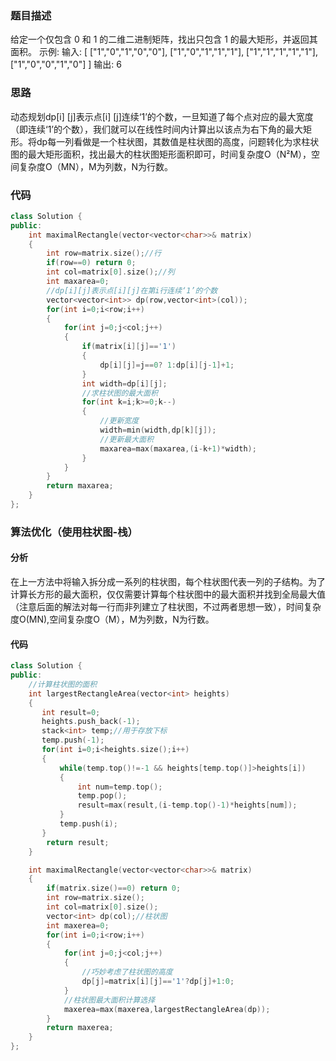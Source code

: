 ### 题目描述

给定一个仅包含 0 和 1 的二维二进制矩阵，找出只包含 1 的最大矩形，并返回其面积。
示例:
输入:
[
  ["1","0","1","0","0"],
  ["1","0","1","1","1"],
  ["1","1","1","1","1"],
  ["1","0","0","1","0"]
]
输出: 6

### 思路

动态规划dp[i] [j]表示点[i] [j]连续‘1’的个数，一旦知道了每个点对应的最大宽度（即连续‘1’的个数），我们就可以在线性时间内计算出以该点为右下角的最大矩形。将dp每一列看做是一个柱状图，其数值是柱状图的高度，问题转化为求柱状图的最大矩形面积，找出最大的柱状图矩形面积即可，时间复杂度O（N²M），空间复杂度O（MN），M为列数，N为行数。

### 代码

```c++
class Solution {
public:
    int maximalRectangle(vector<vector<char>>& matrix) 
    {
        int row=matrix.size();//行
        if(row==0) return 0;
        int col=matrix[0].size();//列
        int maxarea=0;
        //dp[i][j]表示点[i][j]在第i行连续‘1’的个数
        vector<vector<int>> dp(row,vector<int>(col));
        for(int i=0;i<row;i++)
        {
            for(int j=0;j<col;j++)
            {
                if(matrix[i][j]=='1')
                {
                    dp[i][j]=j==0? 1:dp[i][j-1]+1;
                }
                int width=dp[i][j];
                //求柱状图的最大面积
                for(int k=i;k>=0;k--)
                {
                    //更新宽度
                    width=min(width,dp[k][j]);
                    //更新最大面积
                    maxarea=max(maxarea,(i-k+1)*width);
                }
            }
        }
        return maxarea;
    }
};
```

### 算法优化（使用柱状图-栈）

#### 分析

在上一方法中将输入拆分成一系列的柱状图，每个柱状图代表一列的子结构。为了计算长方形的最大面积，仅仅需要计算每个柱状图中的最大面积并找到全局最大值（注意后面的解法对每一行而非列建立了柱状图，不过两者思想一致），时间复杂度O(MN),空间复杂度O（M），M为列数，N为行数。

#### 代码

```c++
class Solution {
public:
    //计算柱状图的面积
    int largestRectangleArea(vector<int> heights) 
    {
       int result=0;
       heights.push_back(-1);
       stack<int> temp;//用于存放下标
       temp.push(-1);
       for(int i=0;i<heights.size();i++)
       {
           while(temp.top()!=-1 && heights[temp.top()]>heights[i])
           {
               int num=temp.top();
               temp.pop();
               result=max(result,(i-temp.top()-1)*heights[num]);
           }
           temp.push(i);
       }
        return result;
    }

    int maximalRectangle(vector<vector<char>>& matrix) 
    {
        if(matrix.size()==0) return 0;
        int row=matrix.size();
        int col=matrix[0].size();
        vector<int> dp(col);//柱状图
        int maxerea=0;
        for(int i=0;i<row;i++)
        {
            for(int j=0;j<col;j++)
            {
                //巧妙考虑了柱状图的高度
                dp[j]=matrix[i][j]=='1'?dp[j]+1:0;
            }
            //柱状图最大面积计算选择
            maxerea=max(maxerea,largestRectangleArea(dp));
        }
        return maxerea;
    }
};
```

